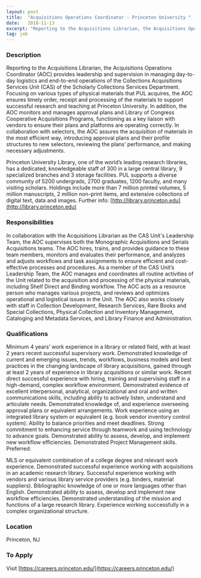 ```yaml
---
layout: post
title:  "Acquisitions Operations Coordinator - Princeton University "
date:   2018-11-13
excerpt: "Reporting to the Acquisitions Librarian, the Acquisitions Operations Coordinator (AOC) provides leadership and supervision in managing day-to-day logistics and end-to-end operations of the Collections Acquisitions Services Unit (CAS) of the Scholarly Collections Services Department. Focusing on various types of physical materials that PUL acquires, the AOC ensures timely order, receipt..."
tag: job
---
```


### Description   

Reporting to the Acquisitions Librarian, the Acquisitions Operations Coordinator (AOC) provides leadership and supervision in managing day-to-day logistics and end-to-end operations of the Collections Acquisitions Services Unit (CAS) of the Scholarly Collections Services Department. Focusing on various types of physical materials that PUL acquires, the AOC ensures timely order, receipt and processing of the materials to support successful research and teaching at Princeton University. In addition, the AOC monitors and manages approval plans and Library of Congress Cooperative Acquisitions Programs, functioning as a key liaison with vendors to ensure their plans and platforms are operating correctly. In collaboration with selectors, the AOC assures the acquisition of materials in the most efficient way, introducing approval plans and their profile structures to new selectors, reviewing the plans’ performance, and making necessary adjustments.

 

Princeton University Library, one of the world’s leading research libraries, has a dedicated, knowledgeable staff of 300 in a large central library, 9 specialized branches and 3 storage facilities. PUL supports a diverse community of 5200 undergrads, 2700 graduates, 1200 faculty, and many visiting scholars. Holdings include more than 7 million printed volumes, 5 million manuscripts, 2 million non-print items, and extensive collections of digital text, data and images. Further info: [http://library.princeton.edu](http://library.princeton.edu)


### Responsibilities   

In collaboration with the Acquisitions Librarian as the CAS Unit's Leadership Team, the AOC supervises both the Monographic Acquisitions and Serials Acquisitions teams. The AOC hires, trains, and provides guidance to these team members, monitors and evaluates their performance, and analyzes and adjusts workflows and task assignments to ensure efficient and cost-effective processes and procedures. As a member of the CAS Unit’s Leadership Team, the AOC manages and coordinates all routine activities of the Unit related to the acquisition and processing of the physical materials, including Shelf Direct and Binding workflow. The AOC acts as a resource person who manages various projects, and reviews and optimizes operational and logistical issues in the Unit. The AOC also works closely with staff in Collection Development, Research Services, Rare Books and Special Collections, Physical Collection and Inventory Management, Cataloging and Metadata Services, and Library Finance and Administration.


### Qualifications   

Minimum 4 years’ work experience in a library or related field, with at least 2 years recent successful supervisory work.
Demonstrated knowledge of current and emerging issues, trends, workflows, business models and best practices in the changing landscape of library acquisitions, gained through at least 2 years of experience in library acquisitions or similar work.
Recent direct successful experience with hiring, training and supervising staff in a high-demand, complex workflow environment.
Demonstrated evidence of excellent interpersonal, analytical, organizational and oral and written communications skills, including ability to actively listen, understand and articulate needs.
Demonstrated knowledge of, and experience overseeing approval plans or equivalent arrangements.
Work experience using an integrated library system or equivalent (e.g. book vendor inventory control system).
Ability to balance priorities and meet deadlines.
Strong commitment to enhancing service through teamwork and using technology to advance goals.
Demonstrated ability to assess, develop, and implement new workflow efficiencies.
Demonstrated Project Management skills.
 Preferred:

MLS or equivalent combination of a college degree and relevant work experience.
Demonstrated successful experience working with acquisitions in an academic research library.
Successful experience working with vendors and various library service providers (e.g. binders, material suppliers).
Bibliographic knowledge of one or more languages other than English.
Demonstrated ability to assess, develop and implement new workflow efficiencies.
Demonstrated understanding of the mission and functions of a large research library.
Experience working successfully in a complex organizational structure.




### Location   

Princeton, NJ 




### To Apply   

Visit [https://careers.princeton.edu/](https://careers.princeton.edu/)





